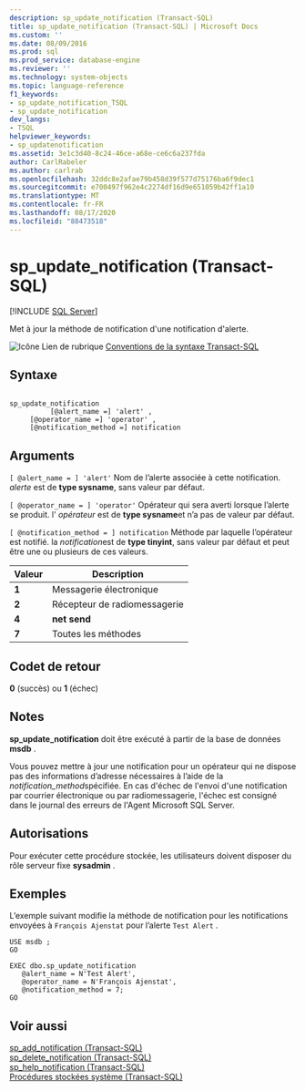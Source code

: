 ```yaml
---
description: sp_update_notification (Transact-SQL)
title: sp_update_notification (Transact-SQL) | Microsoft Docs
ms.custom: ''
ms.date: 08/09/2016
ms.prod: sql
ms.prod_service: database-engine
ms.reviewer: ''
ms.technology: system-objects
ms.topic: language-reference
f1_keywords:
- sp_update_notification_TSQL
- sp_update_notification
dev_langs:
- TSQL
helpviewer_keywords:
- sp_updatenotification
ms.assetid: 3e1c3d40-8c24-46ce-a68e-ce6c6a237fda
author: CarlRabeler
ms.author: carlrab
ms.openlocfilehash: 32ddc8e2afae79b458d39f577d75176ba6f9dec1
ms.sourcegitcommit: e700497f962e4c2274df16d9e651059b42ff1a10
ms.translationtype: MT
ms.contentlocale: fr-FR
ms.lasthandoff: 08/17/2020
ms.locfileid: "88473518"
---
```

# <a name="sp_update_notification-transact-sql"></a>sp_update_notification (Transact-SQL)
[!INCLUDE [SQL Server](../../includes/applies-to-version/sqlserver.md)]

  Met à jour la méthode de notification d'une notification d'alerte.  

  
 ![Icône Lien de rubrique](../../database-engine/configure-windows/media/topic-link.gif "Icône du lien de rubrique") [Conventions de la syntaxe Transact-SQL](../../t-sql/language-elements/transact-sql-syntax-conventions-transact-sql.md)  
  
## <a name="syntax"></a>Syntaxe  
  
```  
  
sp_update_notification  
          [@alert_name =] 'alert' ,  
     [@operator_name =] 'operator' ,  
     [@notification_method =] notification  
```  
  
## <a name="arguments"></a>Arguments  
`[ @alert_name = ] 'alert'` Nom de l’alerte associée à cette notification. *alerte* est de **type sysname**, sans valeur par défaut.  
  
`[ @operator_name = ] 'operator'` Opérateur qui sera averti lorsque l’alerte se produit. l' *opérateur* est de **type sysname**et n’a pas de valeur par défaut.  
  
`[ @notification_method = ] notification` Méthode par laquelle l’opérateur est notifié. la *notification*est de **type tinyint**, sans valeur par défaut et peut être une ou plusieurs de ces valeurs.  
  
|Valeur|Description|  
|-----------|-----------------|  
|**1**|Messagerie électronique|  
|**2**|Récepteur de radiomessagerie|  
|**4**|**net send**|  
|**7**|Toutes les méthodes|  
  
## <a name="return-code-values"></a>Codet de retour  
 **0** (succès) ou **1** (échec)  
  
## <a name="remarks"></a>Notes  
 **sp_update_notification** doit être exécuté à partir de la base de données **msdb** .  
  
 Vous pouvez mettre à jour une notification pour un opérateur qui ne dispose pas des informations d’adresse nécessaires à l’aide de la *notification_method*spécifiée. En cas d'échec de l'envoi d'une notification par courrier électronique ou par radiomessagerie, l'échec est consigné dans le journal des erreurs de l'Agent Microsoft SQL Server.  
  
## <a name="permissions"></a>Autorisations  
 Pour exécuter cette procédure stockée, les utilisateurs doivent disposer du rôle serveur fixe **sysadmin** .  
  
## <a name="examples"></a>Exemples  
 L’exemple suivant modifie la méthode de notification pour les notifications envoyées à `François Ajenstat` pour l’alerte `Test Alert` .  
  
```  
USE msdb ;  
GO  
  
EXEC dbo.sp_update_notification  
   @alert_name = N'Test Alert',  
   @operator_name = N'François Ajenstat',  
   @notification_method = 7;  
GO  
```  
  
## <a name="see-also"></a>Voir aussi  
 [sp_add_notification &#40;Transact-SQL&#41;](../../relational-databases/system-stored-procedures/sp-add-notification-transact-sql.md)   
 [sp_delete_notification &#40;Transact-SQL&#41;](../../relational-databases/system-stored-procedures/sp-delete-notification-transact-sql.md)   
 [sp_help_notification &#40;Transact-SQL&#41;](../../relational-databases/system-stored-procedures/sp-help-notification-transact-sql.md)   
 [Procédures stockées système &#40;Transact-SQL&#41;](../../relational-databases/system-stored-procedures/system-stored-procedures-transact-sql.md)  
  
  

